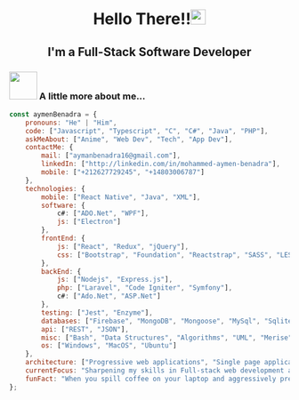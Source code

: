 <h1 align="center">Hello There!!<img src="https://user-images.githubusercontent.com/5679180/79618120-0daffb80-80be-11ea-819e-d2b0fa904d07.gif" width="27px"> </h1>
<h2 align="center">I'm a Full-Stack Software Developer</h2>
<!--
<p align="center">
  <a href="https://github.com/aymenBenadra"><img src="https://github-readme-stats.vercel.app/api?username=aymenBenadra&hide_border=true&show_icons=true" alt="Mohammed-Aymen Benadra's github stats"></a>
</p>
-->


### <img src="https://media.giphy.com/media/VgCDAzcKvsR6OM0uWg/giphy.gif" width="50"> A little more about me...  
<!--<img align='right' src="https://media.giphy.com/media/fAcQ7d1Hnx2XlY6SMe/giphy.gif" width="250" style="z-index:20; position: absolute;">-->

```javascript
const aymenBenadra = {
    pronouns: "He" | "Him",
    code: ["Javascript", "Typescript", "C", "C#", "Java", "PHP"],
    askMeAbout: ["Anime", "Web Dev", "Tech", "App Dev"],
    contactMe: {
        mail: ["aymanbenadra16@gmail.com"],
        linkedIn: ["http://linkedin.com/in/mohammed-aymen-benadra"],
        mobile: ["+212627729245", "+14803006787"]
    },
    technologies: {
        mobile: ["React Native", "Java", "XML"],
        software: {
            c#: ["ADO.Net", "WPF"],
            js: ["Electron"]
        },
        frontEnd: {
            js: ["React", "Redux", "jQuery"],
            css: ["Bootstrap", "Foundation", "Reactstrap", "SASS", "LESS"]
        },
        backEnd: {
            js: ["Nodejs", "Express.js"],
            php: ["Laravel", "Code Igniter", "Symfony"],
            c#: ["Ado.Net", "ASP.Net"]
        },
        testing: ["Jest", "Enzyme"],
        databases: ["Firebase", "MongoDB", "Mongoose", "MySql", "Sqlite", "SqlServer", "PostgreSQL"],
        api: ["REST", "JSON"],
        misc: ["Bash", "Data Structures", "Algorithms", "UML", "Merise", "EJS", "Git", "Github", "Entity Framework", "JSX"],
        os: ["Windows", "MacOS", "Ubuntu"]
    },
    architecture: ["Progressive web applications", "Single page applications", "MVC Architecture", "Event-Driven Architecture"],
    currentFocus: "Sharpening my skills in Full-stack web development and testing",
    funFact: "When you spill coffee on your laptop and aggressively press Ctrl+Z to undo the error (true story -_- )"
};
```
